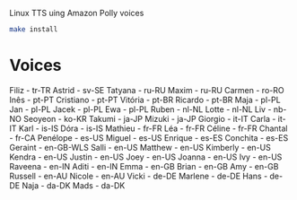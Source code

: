 
Linux TTS uing Amazon Polly voices


```sh
make install
```
# Voices

Filiz - tr-TR
Astrid - sv-SE
Tatyana - ru-RU
Maxim - ru-RU
Carmen - ro-RO
Inês - pt-PT
Cristiano - pt-PT
Vitória - pt-BR
Ricardo - pt-BR
Maja - pl-PL
Jan - pl-PL
Jacek - pl-PL
Ewa - pl-PL
Ruben - nl-NL
Lotte - nl-NL
Liv - nb-NO
Seoyeon - ko-KR
Takumi - ja-JP
Mizuki - ja-JP
Giorgio - it-IT
Carla - it-IT
Karl - is-IS
Dóra - is-IS
Mathieu - fr-FR
Léa - fr-FR
Céline - fr-FR
Chantal - fr-CA
Penélope - es-US
Miguel - es-US
Enrique - es-ES
Conchita - es-ES
Geraint - en-GB-WLS
Salli - en-US
Matthew - en-US
Kimberly - en-US
Kendra - en-US
Justin - en-US
Joey - en-US
Joanna - en-US
Ivy - en-US
Raveena - en-IN
Aditi - en-IN
Emma - en-GB
Brian - en-GB
Amy - en-GB
Russell - en-AU
Nicole - en-AU
Vicki - de-DE
Marlene - de-DE
Hans - de-DE
Naja - da-DK
Mads - da-DK
